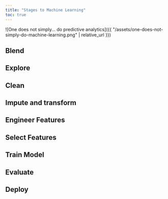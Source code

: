 ```yaml
---
title: "Stages to Machine Learning"
toc: true
---
```


![One does not simply... do predictive analytics]({{ "/assets/one-does-not-simply-do-machine-learning.png" | relative_url }})

## Blend
## Explore
## Clean
## Impute and transform
## Engineer Features
## Select Features
## Train Model
## Evaluate
## Deploy
